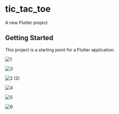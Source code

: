# tic_tac_toe

A new Flutter project.

## Getting Started

This project is a starting point for a Flutter application.

![1](https://user-images.githubusercontent.com/85746731/233821986-5f2c5284-80f9-4dca-896f-1f4256252457.png)

![3](https://user-images.githubusercontent.com/85746731/233821979-cb4271e7-897e-4cbe-9ad5-f22f31e89e28.png)

![2 (2)](https://user-images.githubusercontent.com/85746731/233822075-19ea43b0-e30b-4e35-8ab4-c5798dcba362.png)

![4](https://user-images.githubusercontent.com/85746731/233821980-6711c86f-5b7b-410f-903f-36da40bfbdd8.png)

![5](https://user-images.githubusercontent.com/85746731/233821982-c630129d-cd93-4e50-ab85-af9c1adab4ab.png)

![6](https://user-images.githubusercontent.com/85746731/233821983-8a26f6a1-3387-4cc7-9303-3ca439646579.png)
